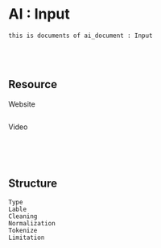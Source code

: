 <!--------------------------------------------------------------------------------- Description -->
# AI : Input
    this is documents of ai_document : Input

<!--------------------------------------------------------------------------------- Resource -->
<br><br>

## Resource
<!-------------------------- Website -->
Website
```
```
<!-------------------------- Video -->
Video
```

```

<!--------------------------------------------------------------------------------- Structure -->
<br><br>

## Structure
```
Type
Lable
Cleaning
Normalization
Tokenize
Limitation
```